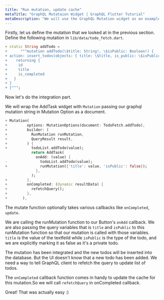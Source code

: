 ```yaml
---
title: "Run mutation, update cache"
metaTitle: "GraphQL Mutataion Widget | GraphQL Flutter Tutorial"
metaDescription: "We will use the GraphQL Mutation widget as an example to insert new data."
---
```



Firstly, let us define the mutation that we looked at in the previous section. Define the following mutation in `lib/data/todo_fetch.dart`.

<!-- TODO github link required -->

```dart
+ static String addTodo =
+      """mutation addTodo(\$title: String!, \$isPublic: Boolean!) {
+ action: insert_todos(objects: { title: \$title, is_public: \$isPublic }) {
+    returning {
+     id
+     title
+     is_completed
+   }
+ }
+ }""";

```

Now let's do the integration part. 

We will wrap the AddTask widget with `Mutation` passing our graphql mutation string in Mutation Option as a document.

```dart
+ Mutation(
+         options: MutationOptions(document: TodoFetch.addTodo),
+         builder: (
+           RunMutation runMutation,
+           QueryResult result,
+         ) {
+           todoList.addTodo(value);
            return AddTask(
              onAdd: (value) {
-               todoList.addTodo(value);
+               runMutation({'title': value, 'isPublic': false});
              },
            );
+         },
+         onCompleted: (dynamic resultData) {
+           refetchQuery();
+         },
+       ),
```

The mutate function optionally takes various callbacks like `onCompleted`, `update`.

We are calling the runMutation function  to our Button's `onAdd` callback. We are also passing the query variables that is `title` and `isPublic` to this runMutation function so that our mutation is called with those variables. `title` is the value of the textfeild while `isPublic` is the type of the todo, and we are explicitly marking it as false as it's a private todo.

The mutation has been integrated and the new todos will be inserted into the database. But the UI doesn't know that a new todo has been added. We need a way to tell GraphQL client to refetch the query to update list of todos.

The `onCompleted` callback function comes in handy to update the cache for this mutation.So we will call `refetchQuery` in onCompleted callback.

Great! That was actually easy :)

